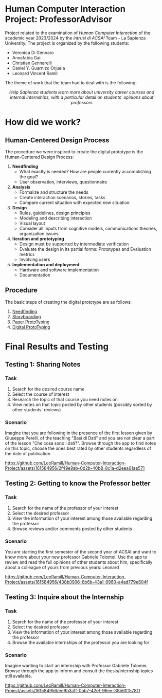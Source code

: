 # Human Computer Interaction Project: ProfessorAdvisor

Project related to the examination of *Human Computer Interaction* of the academic year 2023/2024 by the
*Intrusi di ACSAI* Team - La Sapienza University. The project is organized by the following students:

- Veronica Di Gennaro
- Annafabia Gai
- Christian Gennarelli
- Daniel Y. Guarnizo Orjuela 
- Leonard Vincent Ramil

The theme of work that the team had to deal with is the following:

<center>
    <em> Help Sapienza students learn more about university career courses and internal internships, with a
    particular detail on students' opinions about professors</em>
</center>

# How did we work?

## Human-Centered Design Process
The procedure we were inspired to create the digital prototype is the Human-Centered Design Process:
1. **Needfinding**
    - What exactly is needed? How are people currently accomplishing the goal?
    - User observation, interviews, questionnaire
2. **Analysis**
    - Formalize and structure the needs
    - Create interaction scenarios, stories, tasks
    - Compare current situation with expected new situation
3. **Design**
    - Rules, guidelines, design principles
    - Modeling and describing interaction
    - Visual layout
    - Consider all inputs from cognitive models, communications theories, organization issues
4. **Iteration and prototyping**
    - Design must be supported by intermediate verification
    - Evaluate the design in its partial forms: Prototypes and Evaluation metrics
    - Involving users
5. **Implementation and deployment**
    - Hardware and software implementation
    - Documentation

## Procedure
The basic steps of creating the digital prototype are as follows:
1. [Needfinding](Needfinding-Interviste-Questionari/README.md)
2. [Storyboarding](~/StoryBoarding)
3. [Paper ProtoTyping](/PaperPrototypes)
4. [Digital ProtoTyping](DigitalPrototypes)


# Final Results and Testing

## Testing 1: Sharing Notes

### Task
1. Search for the desired course name
2. Select the course of interest
3. Research the topic of that course you need notes on
4. View notes on that topic posted by other students (possibly sorted by other students' reviews)  

### Scenario
Imagine that you are following in the presence of the first lesson given by Giuseppe Perelli, of the teaching "Basi di Dati" and you are not clear a part of the lesson "Che cosa sono i dati?". Browse through the app to find notes on this topic, choose the ones best rated by other students regardless of the date of publication.

https://github.com/LeoRamill/Human-Computer-Interaction-Project/assets/161584956/2f49e9ab-0d2b-40b8-8c1a-d2eea61ae571




## Testing 2: Getting to know the Professor better

### Task
1. Search for the name of the professor of your interest
2. Select the desired professor
3. View the information of your interest among those available regarding the professor
4. Browse reviews and/or comments posted by other students

### Scenario
You are starting the first semester of the second year of ACSAI and want to know more about your new professor Gabriele Tolomei. Use the app to review and read the full opinions of other students about him, specifically about a colleague of yours from previous years: Leonard


https://github.com/LeoRamill/Human-Computer-Interaction-Project/assets/161584956/438b0906-8b6b-43a1-9960-a4ad779e604f




## Testing 3: Inquire about the Internship

### Task
1. Search for the name of the professor of your interest
2. Select the desired professor
3. View the information of your interest among those available regarding the professor
4. Browse the available internships of the professor you are looking for

### Scenario
Imagine wanting to start an internship with Professor Gabriele Tolomei.
Browse through the app to inform and consult the thesis/internship topics still available. 

https://github.com/LeoRamill/Human-Computer-Interaction-Project/assets/161584956/ee9b3a1f-0ab7-42ef-96ee-3856fff57811


